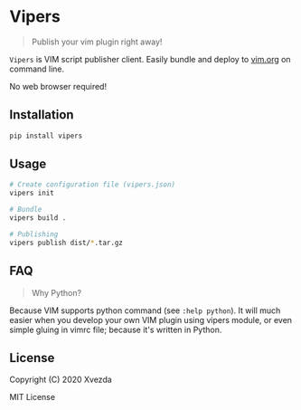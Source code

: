 # Vipers

> Publish your vim plugin right away!

`Vipers` is VIM script publisher client.
Easily bundle and deploy to [vim.org](https://www.vim.org/scripts/index.php)
on command line.

No web browser required!


## Installation

```sh
pip install vipers
```

## Usage

```sh
# Create configuration file (vipers.json)
vipers init

# Bundle
vipers build .

# Publishing
vipers publish dist/*.tar.gz
```

## FAQ

> Why Python?

Because VIM supports python command (see `:help python`).
It will much easier when you develop your own VIM plugin using vipers module,
or even simple gluing in vimrc file; because it's written in Python.


## License

Copyright (C) 2020 Xvezda

MIT License
